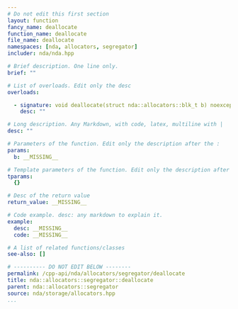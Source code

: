 ```yaml
---
# Do not edit this first section
layout: function
fancy_name: deallocate
function_name: deallocate
file_name: deallocate
namespaces: [nda, allocators, segregator]
includer: nda/nda.hpp

# Brief description. One line only.
brief: ""

# List of overloads. Edit only the desc
overloads:

  - signature: void deallocate(struct nda::allocators::blk_t b) noexcept
    desc: ""

# Long description. Any Markdown, with code, latex, multiline with |
desc: ""

# Parameters of the function. Edit only the description after the :
params:
  b: __MISSING__

# Template parameters of the function. Edit only the description after the :
tparams:
  {}

# Desc of the return value
return_value: __MISSING__

# Code example. desc: any markdown to explain it.
example:
  desc: __MISSING__
  code: __MISSING__

# A list of related functions/classes
see-also: []

# ---------- DO NOT EDIT BELOW --------
permalink: /cpp-api/nda/allocators/segregator/deallocate
title: nda::allocators::segregator::deallocate
parent: nda::allocators::segregator
source: nda/storage/allocators.hpp
...
```


